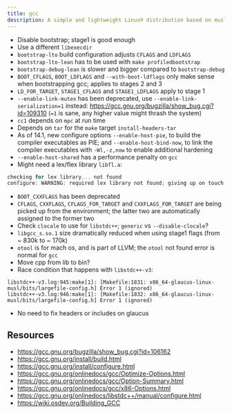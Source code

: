 ```yaml
---
title: gcc
description: A simple and lightweight Linux® distribution based on musl libc and toybox
---
```


- Disable bootstrap; stage1 is good enough
- Use a different `libexecdir`
- `bootstrap-lto` build configuration adjusts `CFLAGS` and `LDFLAGS`
- `bootstrap-lto-lean` has to be used with `make profiledbootstrap`
- `bootstrap-debug-lean` is slower and bigger compared to `bootstrap-debug`
- `BOOT_CFLAGS`, `BOOT_LDFLAGS` and `--with-boot-ldflags` only make sense when bootstrapping gcc; applies to stages 2 and 3
- `LD_FOR_TARGET`, `STAGE1_CFLAGS` and `STAGE1_LDFLAGS` apply to stage 1
- `--enable-link-mutex` has been deprecated, use `--enable-link-serialization=1` instead: https://gcc.gnu.org/bugzilla/show_bug.cgi?id=109310 (`=1` is sane, any higher value might thrash the system)
- `cc1` depends on `mpc` at run time
- Depends on `tar` for the `make` target `install-headers-tar`
- As of 14.1, new configure options `--enable-host-pie`, to build the compiler executables as PIE; and `--enable-host-bind-now`, to link the compiler executables with `-Wl,-z,now` to enable additional hardening
- `--enable-host-shared` has a performance penalty on `gcc`
- Might need a lex/flex library `libfl.a`:
```c
checking for lex library... not found
configure: WARNING: required lex library not found; giving up on touch lex.yy.c
```
- `BOOT_CXXFLAGS` has been deprecated
- `CFLAGS`, `CXXFLAGS`, `CFLAGS_FOR_TARGET` and `CXXFLAGS_FOR_TARGET` are being picked up from the environment; the latter two are automatically assigned to the former two
- Check `clocale` to use for `libstdc++`; `generic` vs `--disable-clocale`?
- `libgcc_s.so.1` size dramatically reduced when using stage1 flags (from ~ 830k to ~ 170k)
- `otool` is for mach os, and is part of LLVM; the `otool` not found error is normal for `gcc`
- Move cpp from lib to bin?
- Race condition that happens with `libstdc++-v3`:
```
libstdc++-v3.log:945:make[1]: [Makefile:1831: x86_64-glaucus-linux-musl/bits/largefile-config.h] Error 1 (ignored)
libstdc++-v3.log:946:make[1]: [Makefile:1832: x86_64-glaucus-linux-musl/bits/largefile-config.h] Error 1 (ignored)
```
- No need to fix headers or includes on glaucus

## Resources
- https://gcc.gnu.org/bugzilla/show_bug.cgi?id=106162
- https://gcc.gnu.org/install/build.html
- https://gcc.gnu.org/install/configure.html
- https://gcc.gnu.org/onlinedocs/gcc/Optimize-Options.html
- https://gcc.gnu.org/onlinedocs/gcc/Option-Summary.html
- https://gcc.gnu.org/onlinedocs/gcc/x86-Options.html
- https://gcc.gnu.org/onlinedocs/libstdc++/manual/configure.html
- https://wiki.osdev.org/Building_GCC
